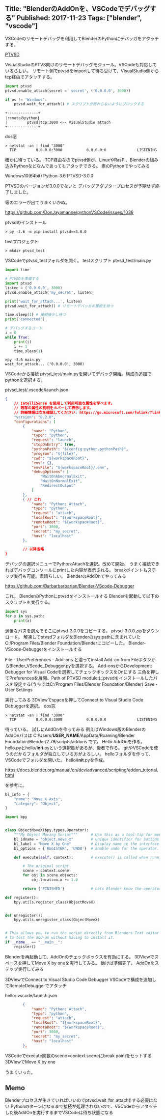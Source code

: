 Title: "BlenderのAddOnを、VSCodeでデバッグする"
Published: 2017-11-23
Tags: ["blender", "vscode"]
---

VSCodeのリモートデバッグを利用してBlenderのPythonにデバッガをアタッチする。

[PTVSD](https://pypi.python.org/pypi/ptvsd)

VisualStudioのPTVS向けのリモートデバッグモジュール。VSCodeも対応しているらしい。
リモート側でptvsdをimportして待ち受けて、VisualStudio側からtcp経由でアタッチする。

```python
import ptvsd
ptvsd.enable_attach(secret = 'secret', ('0.0.0.0', 3000))

if os != 'Windows':
    ptvsd.wait_for_attach() # スクリプトが終わらないようにブロックする
```

```
+--------------+
|remoteのpython|
|         ptvsd|tcp:3000 <-- VisualStudio attach
+--------------+
```

dos窓
```
> netstat -an | find "3000"
  TCP         0.0.0.0:3000           0.0.0.0:0              LISTENING
```

確かに待っている。
TCP経由なのでptvsd側が、LinuxやRasPi、Blenderの組み込みPythonなどなんであってもアタッチできる。
素のPythonでやってみる

Windows10(64bit)
Python-3.6
PTVSD-3.0.0

PTVSDのバージョンが3.0.0でないと
デバッグアダプタープロセスが予期せず終了しました。

等のエラーが出てうまくいかぬ。

https://github.com/DonJayamanne/pythonVSCode/issues/1039

ptvsdのインストール
```
> py -3.6 -m pip install ptvsd==3.0.0
```

testプロジェクト
```
> mkdir ptvsd_test
```

VSCodeでptvsd_testフォルダを開く。
testスクリプト
ptvsd_test/main.py
```python
import time

# PTVSDを準備する
import ptvsd
listen = ('0.0.0.0', 3000)
ptvsd.enable_attach('my_secret', listen)

print('wait_for_attach...', listen)
ptvsd.wait_for_attach() # リモートデバッガの接続を待つ

time.sleep(1) # 接続後少し待つ
print('connected')

# デバッグするコード
i = 0
while True:
    print(i)
    i += 1
    time.sleep(1)
```

```
>py -3.6 main.py
wait_for_attach... ('0.0.0.0', 3000)
```

VSCodeから接続
ptvsd_test/main.pyを開いてデバッグ開始。構成の追加でpythonを選択する。

ptvsd_test/.vscode/launch.json
```json
{
    // IntelliSense を使用して利用可能な属性を学べます。
    // 既存の属性の説明をホバーして表示します。
    // 詳細情報は次を確認してください: https://go.microsoft.com/fwlink/?linkid=830387
    "version": "0.2.0",
    "configurations": [
        {
            "name": "Python",
            "type": "python",
            "request": "launch",
            "stopOnEntry": true,
            "pythonPath": "${config:python.pythonPath}",
            "program": "${file}",
            "cwd": "${workspaceRoot}",
            "env": {},
            "envFile": "${workspaceRoot}/.env",
            "debugOptions": [
                "WaitOnAbnormalExit",
                "WaitOnNormalExit",
                "RedirectOutput"
            ]
        },
        { // これ
            "name": "Python: Attach",
            "type": "python",
            "request": "attach",
            "localRoot": "${workspaceRoot}",
            "remoteRoot": "${workspaceRoot}",
            "port": 3000,
            "secret": "my_secret",
            "host": "localhost"
        },

        // 以降省略
}
```

デバッグの選択メニューでPython:Attachを選択。改めて開始。
うまく接続できればデバッグコンソールにprintした内容が表示される。
breakポイントもステップ実行も可能。素晴らしい。
BlenderのAddOnでやってみる

https://github.com/Barbarbarbarian/Blender-VScode-Debugger

これ。
BlenderのPythonにptvsdをインストールする
Blenderを起動して以下のスクリプトを実行する。

```python
import sys
for x in sys.path:
    print(x)
```

適当なパスを選んでそこにptvsd-3.0.0をコピーする。
ptvsd-3.0.0.zipをダウンロード。
解凍してptvsdフォルダをBlenderのsys.pathに含まれていたC:/Program Files/Blender Foundation/Blenderにコピーした。
Blender-VScode-Debuggerをインストールする

File - UserPreferences - Add-ons と潜ってinstall Add-on from FileボタンからBlender_VScode_Debugger.pyを選択する。
Add-onsからDevelopment: Debugger for Visual Codeを選択してチェックボックスをOnにする
三角を押してPreferencesを展開、Path of PTVSD module:にptvsdをインストールしたパスを設定する(うちではC:/Program Files/Blender Foundation/Blender)
Save - User Settings

実行してみる
3DViewでspaceを押してConnect to Visual Studio Code Debuggerを選択。
dos窓

```
> netstat -an | find "3000"
  TCP         0.0.0.0:3000           0.0.0.0:0              LISTENING
```

待っている。
試しにAddOnを作ってみる
例えばWindows版のBlenderのAddOnパスは
C:/Users/__USER_NAME__/AppData/Roaming/Blender Foundation/Blender/2.79/scripts/addons
です。
Hello AddOnを作る。
hello.pyとhello/__init__.pyという選択肢があるが、後者で作る。
gitやVSCodeを使うのだからフォルダが独立している方がよろしい。
helloフォルダを作って、VSCodeでフォルダを開いた。
hello/__init__.pyを作成。

https://docs.blender.org/manual/en/dev/advanced/scripting/addon_tutorial.html

を参考に。

```python
bl_info = {
    "name": "Move X Axis",
    "category": "Object",
}

import bpy


class ObjectMoveX(bpy.types.Operator):
    """My Object Moving Script"""      # Use this as a tool-tip for menu items and buttons.
    bl_idname = "object.move_x"        # Unique identifier for buttons and menu items to reference.
    bl_label = "Move X by One"         # Display name in the interface.
    bl_options = {'REGISTER', 'UNDO'}  # Enable undo for the operator.

    def execute(self, context):        # execute() is called when running the operator.

        # The original script
        scene = context.scene
        for obj in scene.objects:
            obj.location.x += 1.0

        return {'FINISHED'}            # Lets Blender know the operator finished successfully.

def register():
    bpy.utils.register_class(ObjectMoveX)


def unregister():
    bpy.utils.unregister_class(ObjectMoveX)


# This allows you to run the script directly from Blenders Text editor
# to test the add-on without having to install it.
if __name__ == "__main__":
    register()
```

Blenderを再起動して、AddOnのチェックボックスを有効にする。
3DViewでスペースを押してMove X by oneを実行してみる。
動けば準備完了。
AddOnをステップ実行してみる

3DViewでConnect to Visual Studio Code Debugger
VSCodeで構成を追加してRemoteDebuggerでアタッチ

hello/.vscode/launch.json
```json
        {
            "name": "Python: Attach",
            "type": "python",
            "request": "attach",
            "localRoot": "${workspaceRoot}",
            "remoteRoot": "${workspaceRoot}",
            "port": 3000,
            "secret": "my_secret",
            "host": "localhost"
        },
```

VSCodeでexecute関数のscene=context.sceneにbreak pointをセットする
3DViewでMove X by one


うまくいった。

## Memo

Blenderプロセスが生きていればいいのでptvsd.wait_for_attach()する必要はない
Pythonのターンになるまで接続が処理されないので、VSCodeからアタッチした後AddOnを実行するまでVSCodeは待ち状態になる
